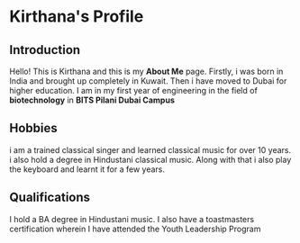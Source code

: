 # Kirthana's Profile

## Introduction

Hello! This is Kirthana and this is my **About Me** page.
Firstly, i was born in India and brought up completely in Kuwait. Then i have moved to Dubai for higher education. I am in my first year of engineering in the field of  **biotechnology** in **BITS Pilani Dubai Campus** 

## Hobbies 
i am a trained classical singer and learned classical music for over 10 years. i also hold a degree in Hindustani classical music. Along with that i also play the keyboard and learnt it for a few years. 

## Qualifications
I hold a BA degree in Hindustani music. I also have a toastmasters certification wherein I have attended the Youth Leadership Program 






